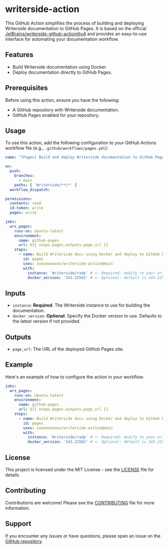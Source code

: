 # writerside-action

This GitHub Action simplifies the process of building and deploying Writerside documentation to GitHub Pages. It is
based on the official [JetBrains/writerside-github-action@v4](https://github.com/marketplace/actions/build-writerside-docs-using-docker) and provides an easy-to-use interface for automating your
documentation workflow.

## Features

- Build Writerside documentation using Docker.
- Deploy documentation directly to GitHub Pages.

## Prerequisites

Before using this action, ensure you have the following:

- A GitHub repository with Writerside documentation.
- GitHub Pages enabled for your repository.

## Usage

To use this action, add the following configuration to your GitHub Actions workflow file (e.g.,
`.github/workflows/pages.yml`):

```yaml
name: "[Pages] Build and deploy Writerside documentation to GitHub Pages"

on:
  push:
    branches:
      - main
    paths: [ 'Writerside/**/*' ]
  workflow_dispatch:

permissions:
  contents: read
  id-token: write
  pages: write

jobs:
  wrs_pages:
    runs-on: ubuntu-latest
    environment:
      name: github-pages
      url: ${{ steps.pages.outputs.page_url }}
    steps:
      - name: Build Writerside docs using Docker and deploy to GitHub Pages
        id: pages
        uses: xooooooooox/writerside-action@main
        with:
          instance: 'Writerside/radp' # <- Required: modify to your writerside instance
          docker_version: '243.22562' # <- Optional: default is 243.22562
```

## Inputs

- `instance`: **Required**. The Writerside instance to use for building the documentation.
- `docker_version`: **Optional**. Specify the Docker version to use. Defaults to the latest version if not provided.

## Outputs

- `page_url`: The URL of the deployed GitHub Pages site.

## Example

Here's an example of how to configure the action in your workflow:

```yaml
jobs:
  wrs_pages:
    runs-on: ubuntu-latest
    environment:
      name: github-pages
      url: ${{ steps.pages.outputs.page_url }}
    steps:
      - name: Build Writerside docs using Docker and deploy to GitHub Pages
        id: pages
        uses: xooooooooox/writerside-action@main
        with:
          instance: 'Writerside/radp' # <- Required: modify to your writerside instance
          docker_version: '243.22562' # <- Optional: default is 243.22562
```

## License

This project is licensed under the MIT License - see the [LICENSE](LICENSE) file for details.

## Contributing

Contributions are welcome! Please see the [CONTRIBUTING](CONTRIBUTING.md) file for more information.

## Support

If you encounter any issues or have questions, please open an issue on
the [GitHub repository](https://github.com/xooooooooox/writerside-action/issues).